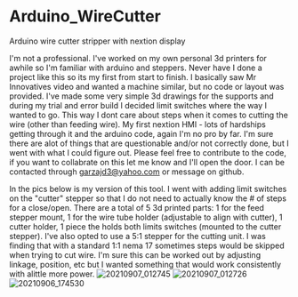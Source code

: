 # Arduino_WireCutter
Arduino wire cutter stripper with nextion display

I'm not a professional. I've worked on my own personal 3d printers for awhile so I'm familiar with arduino and steppers. Never have I done a project like this so its my first from start to finish. I basically saw Mr Innovatives video and wanted a machine similar, but no code or layout was provided. I've made some very simple 3d drawings for the supports and during my trial and error build I decided limit switches where the way I wanted to go. This way I dont care about steps when it comes to cutting the wire (other than feeding wire).
My first nextion HMI - lots of hardships getting through it and the arduino code, again I'm no pro by far. I'm sure there are alot of things that are questionable and/or not correctly done, but I went with what I could figure out.
Please feel free to contribute to the code, if you want to collabrate on this let me know and I'll open the door.
I can be contacted through garzajd3@yahoo.com or message on github.

In the pics below is my version of this tool. I went with adding limit switches on the "cutter" stepper so that I do not need to actually know the # of steps for a close/open.
There are a total of 5 3d printed parts: 1 for the feed stepper mount, 1 for the wire tube holder (adjustable to align with cutter), 1 cutter holder, 1 piece the holds both limits switches (mounted to the cutter stepper). 
I've also opted to use a 5:1 stepper for the cutting unit. I was finding that with a standard 1:1 nema 17 sometimes steps would be skipped when trying to cut wire. I'm sure this can be worked out by adjusting linkage, position, etc but I wanted something that would work consistently with alittle more power. 
![20210907_012745](https://user-images.githubusercontent.com/88321340/132295636-adce5e69-026f-4b7f-a31a-598148319444.jpg)
![20210907_012726](https://user-images.githubusercontent.com/88321340/132295647-d372b304-d155-4083-9c86-81b2a314dd9d.jpg)
![20210906_174530](https://user-images.githubusercontent.com/88321340/132295667-bf88a9e9-61e8-4917-9c3e-27ca65590784.jpg)

